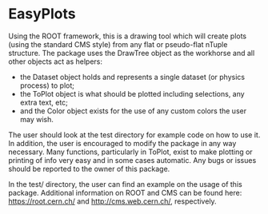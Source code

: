 # EasyPlots

Using the ROOT framework, this is a drawing tool which will create plots (using the standard CMS style) from any flat or pseudo-flat nTuple structure. The package uses the DrawTree object as the workhorse and all other objects act as helpers: 

  * the Dataset object holds and represents a single dataset (or physics process) to plot;
  * the ToPlot object is what should be plotted including selections, any extra text, etc;
  * and the Color object exists for the use of any custom colors the user may wish. 

The user should look at the test directory for example code on how to use it. In addition, the user is encouraged to modify the package in any way necessary. Many functions, particularly in ToPlot, exist to make plotting or printing of info very easy and in some cases automatic. Any bugs or issues should be reported to the owner of this package. 

In the test/ directory, the user can find an example on the usage of this package. Additional information on ROOT and CMS can be found here: https://root.cern.ch/ and http://cms.web.cern.ch/, respectively.  
